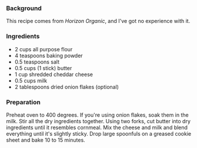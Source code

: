 <!--
title: Easy cheesy buttery biscuits
created: 17 January 2005 - 9:46 am
updated: 17 January 2005 - 9:51 am
slug: biscuits
tags: recipes
-->

### Background ###

This recipe comes from _Horizon Organic_, and I've got no experience with it.

### Ingredients ###

* 2 cups all purpose flour
* 4 teaspoons baking powder
* 0.5 teaspoons salt
* 0.5 cups (1 stick) butter
* 1 cup shredded cheddar cheese
* 0.5 cups milk
* 2 tablespoons dried onion flakes (optional)

### Preparation ###

Preheat oven to 400 degrees. If you're using onion flakes, soak them in the milk. Stir all the dry ingredients together. Using two forks, cut butter into dry ingredients until it resembles cornmeal. Mix the cheese and milk and blend everything until it's slightly sticky. Drop large spoonfuls on a greased cookie sheet and bake 10 to 15 minutes.
